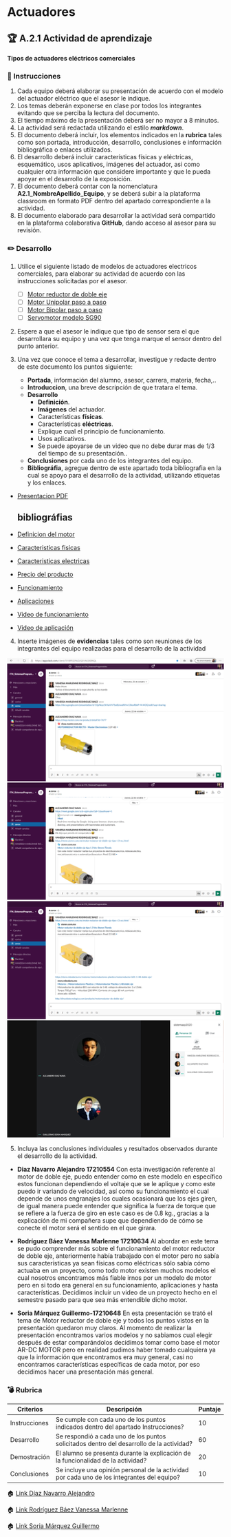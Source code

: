 # Actuadores

## :trophy: A.2.1 Actividad de aprendizaje

**Tipos de actuadores eléctricos comerciales**

### :blue_book: Instrucciones

1. Cada equipo deberá elaborar su presentación de acuerdo con el modelo del actuador eléctrico que el asesor le indique.
2. Los temas deberán exponerse en clase por todos los integrantes evitando que se perciba la lectura del documento.
3. El tiempo máximo de la presentación deberá ser no mayor a 8 minutos.
4. La actividad será redactada utilizando el estilo ***markdown***.
5. El documento deberá incluir, los elementos indicados en la **rubrica** tales como son portada, introducción, desarrollo, conclusiones e información bibliográfica o enlaces utilizados.
6. El desarrollo deberá incluir características físicas y eléctricas, esquemático, usos aplicativos,  imágenes del actuador, asi como cualquier otra información que considere importante y que le pueda apoyar en el desarrollo de la exposición.
7. El documento deberá contar con la nomenclatura **A2.1_NombreApellido_Equipo**, y se deberá subir a la plataforma classroom en formato PDF dentro del apartado correspondiente a la actividad.
8. El documento elaborado para desarrollar la actividad será compartido en la plataforma colaborativa **GitHub**, dando acceso al asesor para su revisión.

### :pencil2: Desarrollo

1. Utilice el siguiente listado de modelos de actuadores electricos comerciales, para elaborar su actividad de acuerdo con las instrucciones solicitadas por el asesor.

   - [ ] [Motor reductor de doble eje](https://articulo.mercadolibre.com.mx/MLM-651722486-motor-reductor-de-doble-eje-recto-3-vcc-mot-120-_JM?quantity=1#position=3&type=item&tracking_id=36396cb4-7b75-41a3-97e3-a0c6af6709c3) 
   - [ ] [Motor Unipolar paso a paso](https://articulo.mercadolibre.com.mx/MLM-587352935-motor-a-pasos-pm55l-048-unipolar-75-por-paso-con-cables-_JM?quantity=1#position=3&type=item&tracking_id=1a7ba1b9-b483-4d15-889f-2b970c4779c2) 
   - [ ] [Motor Bipolar paso a paso](https://articulo.mercadolibre.com.mx/MLM-783827003-motores-a-pasos-nema-23-bipolar-13kg-minebea-japones-arduino-_JM?quantity=1#position=2&type=item&tracking_id=f05c36d1-e3e0-4d19-b76e-8bbd132124fd) 
   - [ ] [Servomotor modelo SG90](https://articulo.mercadolibre.com.mx/MLM-618694358-micro-servomotor-sg90-robotica-arduino-16-kg-servo-motor-_JM?quantity=1&variation=23651072471#position=1&type=item&tracking_id=4b156b79-3721-4fc1-9ef0-4f378d92e1ef)

2. Espere a que el asesor le indique que tipo de sensor sera el que desarrollara su equipo y una vez que tenga marque el sensor dentro del punto anterior.
3. Una vez que conoce el tema a desarrollar, investigue y redacte dentro de este documento los puntos siguiente:

   - **Portada**, información del alumno, asesor, carrera, materia, fecha,..
   - **Introduccion**, una breve descripción de que tratara el tema.
   - **Desarrollo**
     - **Definición**.
     - **Imágenes** del actuador.
     - Características **físicas**.
     - Características **eléctricas**.
     - Explique cual el principio de funcionamiento.
     - Usos aplicativos.
     - Se puede apoyarse de un video que no debe durar mas de 1/3 del tiempo de su presentación..
    - **Conclusiones** por cada uno de los integrantes del equipo.
    - **Bibliográfia**, agregue dentro de este apartado toda bibliografia en la cual se apoyo para el desarrollo de la actividad, utilizando etiquetas y los enlaces. 
  - 
     [Presentacion PDF](../PDF/Motor%20reductor%20doble%20eje.pdf)

    ## **bibliográfias**
- [Definicion del motor](https://shop.master.com.mx/product/detail?id=7677)
- [Caracteristicas fisicas](https://shop.master.com.mx/product/detail?id=7677)
- [Caracteristicas electricas](https://www.steren.com.mx/motor-reductor-de-doble-eje-tipo-i-3-vcc.html)
- [Precio del producto](https://shop.master.com.mx/product/detail?id=7677)
- [Funcionamiento](https://shop.master.com.mx/product/detail?id=7677)
- [Aplicaciones](https://shop.master.com.mx/product/detail?id=7677)
- [Video de funcionamiento](https://www.youtube.com/watch?v=Jd2N_Wd7-cA&feature=youtu.be)
- [Video de aplicación](https://youtu.be/LkJkYZu-JwY)


  
4. Inserte imágenes de **evidencias** tales como son reuniones  de los integrantes del equipo realizadas para el desarrollo de la actividad

![Ev1](../img/Ev1.png)
![Ev2](../img/Ev2.png)
![Ev3](../img/Ev3.png)
![Ev4](../img/Ev4.png)

5. Incluya las conclusiones individuales y resultados observados durante el desarrollo de la actividad.

* **Diaz Navarro Alejandro 17210554**
Con esta investigación referente al motor de doble eje, puedo entender como en este modelo en específico estos funcionan dependiendo el voltaje que se le aplique y como este puedo ir variando de velocidad, así como su funcionamiento el cual depende de unos engranajes los cuales ocasionará que los ejes giren, de igual manera puede entender que significa la fuerza de torque que se refiere a la fuerza de giro en este caso es de 0.8 kg., gracias a la explicación de mi compañera supe que dependiendo de cómo se conecte el motor será el sentido en el que girara.

* **Rodríguez Báez Vanessa Marlenne 17210634**
Al abordar en este tema se pudo comprender más sobre el funcionamiento del motor reductor de doble eje, anteriormente había trabajado con el motor pero no sabía sus características ya sean físicas como eléctricas sólo sabía cómo actuaba en un proyecto, como todo motor existen muchos modelos el cual nosotros encontramos más fiable irnos por un modelo de motor pero en si todo era general en su funcionamiento, aplicaciones y hasta características. Decidimos incluir un video de un proyecto hecho en el semestre pasado para que sea más entendible dicho motor.

* **Soria Márquez Guillermo-17210648**
En esta presentación se trató el tema de Motor reductor de doble eje y todos los puntos vistos en la presentación  quedaron muy claros. Al momento de realizar la presentación encontramos varios modelos y no sabiamos cual elegir después de estar comparándolos decidimos tomar como base el motor AR-DC MOTOR pero en realidad pudimos haber tomado cualquiera ya que la información que encontramos era muy general, casi no encontramos características específicas de cada motor, por eso decidimos hacer una presentación más general.



### :bomb: Rubrica

| Criterios     | Descripción                                                                                  | Puntaje |
| ------------- | -------------------------------------------------------------------------------------------- | ------- |
| Instrucciones | Se cumple con cada uno de los puntos indicados dentro del apartado Instrucciones?            | 10      |  | 5 |
| Desarrollo    | Se respondió a cada uno de los puntos solicitados dentro del desarrollo de la actividad?     | 60      |
| Demostración  | El alumno se presenta durante la explicación de la funcionalidad de la actividad?            | 20      |
| Conclusiones  | Se incluye una opinión personal de la actividad  por cada uno de los integrantes del equipo? | 10      |

:house: [Link  Díaz Navarro Alejandro](https://github.com/AlejandroDiaz96/SistemasProgramables2020)

:house: [Link Rodríguez Báez Vanessa Marlenne](https://github.com/vanessamRodriguez/Sistemas_Programables)

:house: [Link Soria Márquez Guillermo](https://github.com/GuillermoSoria97/Sistemas_P)
